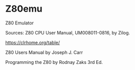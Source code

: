 # Z80emu
Z80 Emulator

Sources:
Z80 CPU User Manual, UM008011-0816, by Zilog.

https://clrhome.org/table/

Z80 Users Manual by Joseph J. Carr

Programming the Z80 by Rodnay Zaks 3rd Ed.


